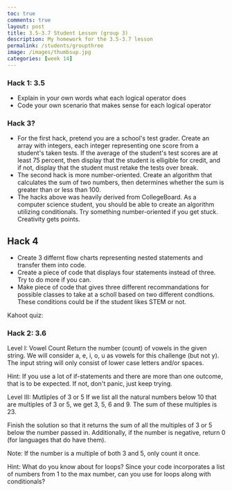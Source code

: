 ```yaml
---
toc: true
comments: true
layout: post
title: 3.5-3.7 Student Lesson (group 3)
description: My homework for the 3.5-3.7 lesson
permalink: /students/groupthree
image: /images/thumbsup.jpg
categories: [week 14]
---
```


### Hack 1: 3.5
- Explain in your own words what each logical operator does
- Code your own scenario that makes sense for each logical operator


### Hack 3?

- For the first hack, pretend you are a school's test grader. Create an array with integers, each integer representing one score from a student's taken tests. If the average of the student's test scores are at least 75 percent, then display that the student is elligible for credit, and if not, display that the student must retake the tests over break. 
- The second hack is more number-oriented. Create an algorithm that calculates the sum of two numbers, then determines whether the sum is greater than or less than 100.
- The hacks above was heavily derived from CollegeBoard. As a computer science student, you should be able to create an algorithm utilizing conditionals. Try something number-oriented if you get stuck. Creativity gets points.

## Hack 4
- Create 3 differnt flow charts representing nested statements and transfer them into code.
- Create a piece of code that displays four statements instead of three. Try to do more if you can.
- Make piece of code that gives three different recommandations for possible classes to take at a scholl based on two different condtions. These conditions could be if the student likes STEM or not.

Kahoot quiz:

### Hack 2: 3.6
Level I: Vowel Count
Return the number (count) of vowels in the given string. We will consider a, e, i, o, u as vowels for this challenge (but not y). The input string will only consist of lower case letters and/or spaces.

Hint: If you use a lot of if-statements and there are more than one outcome, that is to be expected. If not, don't panic, just keep trying.


Level III: Mutliples of 3 or 5
If we list all the natural numbers below 10 that are multiples of 3 or 5, we get 3, 5, 6 and 9. The sum of these multiples is 23.

Finish the solution so that it returns the sum of all the multiples of 3 or 5 below the number passed in. Additionally, if the number is negative, return 0 (for languages that do have them).

Note: If the number is a multiple of both 3 and 5, only count it once.

Hint: What do you know about for loops? Since your code incorporates a list of numbers from 1 to the max number, can you use for loops along with conditionals?
